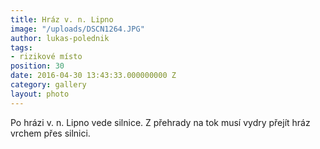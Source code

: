 ```yaml
---
title: Hráz v. n. Lipno
image: "/uploads/DSCN1264.JPG"
author: lukas-polednik
tags:
- rizikové místo
position: 30
date: 2016-04-30 13:43:33.000000000 Z
category: gallery
layout: photo
---
```

Po hrázi v. n. Lipno vede silnice. Z přehrady na tok musí vydry přejít
hráz vrchem přes silnici.
